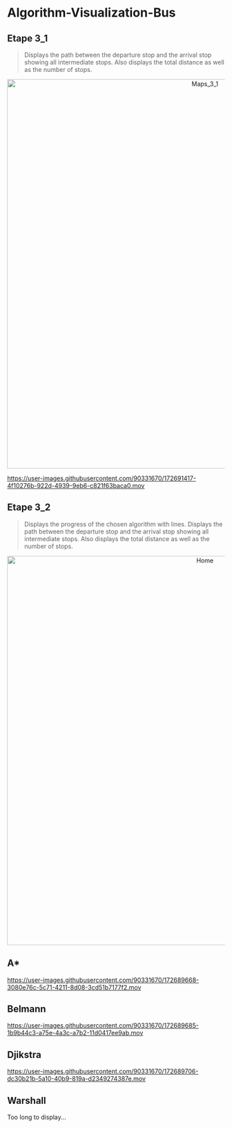 # Algorithm-Visualization-Bus

## Etape 3_1
> Displays the path between the departure stop and the arrival stop showing all intermediate stops.
Also displays the total distance as well as the number of stops.

<div align="center">
<img width="900" alt="Maps_3_1" src="https://user-images.githubusercontent.com/90331670/172691290-1989dcf3-e0d2-4f7e-b170-e78ed730b8d7.png">
</div>



https://user-images.githubusercontent.com/90331670/172691417-4f10276b-922d-4939-9eb6-c821f63baca0.mov



## Etape 3_2
> Displays the progress of the chosen algorithm with lines.
> Displays the path between the departure stop and the arrival stop showing all intermediate stops.
Also displays the total distance as well as the number of stops.

<div align="center">
<img width="900" alt="Home" src="https://user-images.githubusercontent.com/90331670/172688572-12b43e21-97b4-46e6-bb67-e39aea9314e6.png">
</div>

## A*


https://user-images.githubusercontent.com/90331670/172689668-3080e76c-5c71-4211-8d08-3cd51b7177f2.mov


## Belmann


https://user-images.githubusercontent.com/90331670/172689685-1b9b44c3-a75e-4a3c-a7b2-11d0417ee9ab.mov


## Djikstra


https://user-images.githubusercontent.com/90331670/172689706-dc30b21b-5a10-40b9-819a-d2349274387e.mov


## Warshall
Too long to display...
